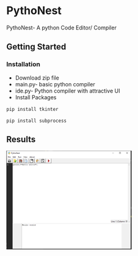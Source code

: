 # PythoNest
PythoNest- A python Code Editor/ Compiler
## Getting Started

### Installation
* Download zip file
* main.py- basic python compiler
* ide.py- Python compiler with attractive UI
* Install Packages
```
pip install tkinter
```
```
pip install subprocess
```

## Results
<img src="https://github.com/Shravani1383/PythoNest/blob/main/Output.png" width="328"/>
